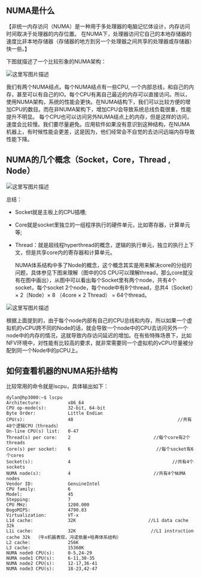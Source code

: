 ## NUMA是什么

【非统一内存访问（NUMA）是一种用于多处理器的电脑记忆体设计，内存访问时间取决于处理器的内存位置。 在NUMA下，处理器访问它自己的本地存储器的速度比非本地存储器（存储器的地方到另一个处理器之间共享的处理器或存储器）快一些。】

下图就描述了一个比较形象的NUMA架构：

![这里写图片描述](https://s5.51cto.com/wyfs02/M02/00/A7/wKiom1mbuTPhVBNhAAAeAlaf1X8837.png-wh_651x-s_558380355.png)

我们有两个NUMA结点。每个NUMA结点有一些CPU, 一个内部总线，和自己的内存，甚至可以有自己的IO。每个CPU有离自己最近的内存可以直接访问。所以，使用NUMA架构，系统的性能会更快。在NUMA结构下，我们可以比较方便的增加CPU的数目。而在非NUMA架构下，增加CPU会导致系统总线负载很重，性能提升不明显。
每个CPU也可以访问另外NUMA结点上的内存，但是这样的访问，速度会比较慢。我们要尽量避免。应用软件如果没有意识到这种结构，在NUMA机器上，有时候性能会更差，这是因为，他们经常会不自觉的去访问远端内存导致性能下降。

## NUMA的几个概念（Socket，Core，Thread , Node）

![这里写图片描述](https://img-blog.csdn.net/20150512112954867?watermark/2/text/aHR0cDovL2Jsb2cuY3Nkbi5uZXQvdXN0Y19keWxhbg==/font/5a6L5L2T/fontsize/400/fill/I0JBQkFCMA==/dissolve/70/gravity/Center)

总结：

- Socket就是主板上的CPU插槽;

- Core就是socket里独立的一组程序执行的硬件单元，比如寄存器，计算单元等;

- Thread：就是超线程hyperthread的概念，逻辑的执行单元，独立的执行上下文，但是共享core内的寄存器和计算单元。

  NUMA体系结构中多了Node的概念，这个概念其实是用来解决core的分组的问题，具体参见下图来理解（图中的OS CPU可以理解thread，那么core就没有在图中画出），从图中可以看出每个Socket里有两个node，共有4个socket，每个socket 2个node，每个node中有8个thread，总共4（Socket）× 2（Node）× 8 （4core × 2 Thread） = 64个thread。

![这里写图片描述](https://img-blog.csdn.net/20170903141112192?watermark/2/text/aHR0cDovL2Jsb2cuY3Nkbi5uZXQvcXFfMTU0Mzc2Mjk=/font/5a6L5L2T/fontsize/400/fill/I0JBQkFCMA==/dissolve/70/gravity/SouthEast)

根据上面提到的，由于每个node内部有自己的CPU总线和内存，所以如果一个虚拟机的vCPU跨不同的Node的话，就会导致一个node中的CPU去访问另外一个node中的内存的情况，这就导致内存访问延迟的增加。在有些特殊场景下，比如NFV环境中，对性能有比较高的要求，就非常需要同一个虚拟机的vCPU尽量被分配到同一个Node中的pCPU上。

## 如何查看机器的NUMA拓扑结构

比较常用的命令就是lscpu，具体输出如下：

```
dylan@hp3000:~$ lscpu   
Architecture:          x86_64  
CPU op-mode(s):        32-bit, 64-bit  
Byte Order:            Little Endian  
CPU(s):                48                                       //共有48个逻辑CPU（threads）  
On-line CPU(s) list:   0-47  
Thread(s) per core:    2                               //每个core有2个threads  
Core(s) per socket:    6                                //每个socket有6个cores  
Socket(s):             4                                      //共有4个sockets  
NUMA node(s):          4                               //共有4个NUMA nodes  
Vendor ID:             GenuineIntel  
CPU family:            6  
Model:                 45  
Stepping:              7  
CPU MHz:               1200.000  
BogoMIPS:              4790.83  
Virtualization:        VT-x  
L1d cache:             32K                           //L1 data cache 32k  
L1i cache:             32K                            //L1 instruction cache 32k  （牛x机器表现，冯诺依曼+哈弗体系结构）  
L2 cache:              256K  
L3 cache:              15360K  
NUMA node0 CPU(s):     0-5,24-29        
NUMA node1 CPU(s):     6-11,30-35  
NUMA node2 CPU(s):     12-17,36-41  
NUMA node3 CPU(s):     18-23,42-47  
```